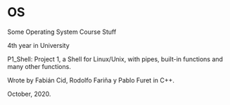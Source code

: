 # OS
Some Operating System Course Stuff

4th year in University

P1_Shell: Project 1, a Shell for Linux/Unix, with pipes, built-in functions and many other functions.

Wrote by Fabián Cid, Rodolfo Fariña y Pablo Furet in C++.

October, 2020.
